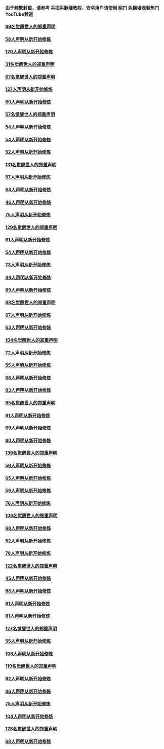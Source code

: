 #### 由于频繁封锁，请参考 [手把手翻墙教程](https://github.com/gfw-breaker/guides/wiki/)，安卓用户请使用 [网门](https://github.com/gfw-breaker/nogfw/blob/master/dl.md?t=02131700) 免翻墙观看热门YouTube频道 

#### [99名觉醒世人的郑重声明](../pages/91/420528.md?t=02131700) 

#### [58人声明从新开始修炼](../pages/91/420198.md?t=02131700) 

#### [120人声明从新开始修炼](../pages/91/420141.md?t=02131700) 

#### [31名觉醒世人的郑重声明](../pages/91/420197.md?t=02131700) 

#### [67名觉醒世人的郑重声明](../pages/91/420140.md?t=02131700) 

#### [127人声明从新开始修炼](../pages/91/420082.md?t=02131700) 

#### [60人声明从新开始修炼](../pages/91/420081.md?t=02131700) 

#### [57名觉醒世人的郑重声明](../pages/91/420080.md?t=02131700) 

#### [54人声明从新开始修炼](../pages/91/419533.md?t=02131700) 

#### [54人声明从新开始修炼](../pages/91/419532.md?t=02131700) 

#### [52人声明从新开始修炼](../pages/91/419531.md?t=02131700) 

#### [131名觉醒世人的郑重声明](../pages/91/419530.md?t=02131700) 

#### [57人声明从新开始修炼](../pages/91/419430.md?t=02131700) 

#### [64人声明从新开始修炼](../pages/91/419429.md?t=02131700) 

#### [46人声明从新开始修炼](../pages/91/419428.md?t=02131700) 

#### [75人声明从新开始修炼](../pages/91/419427.md?t=02131700) 

#### [129名觉醒世人的郑重声明](../pages/91/419426.md?t=02131700) 

#### [61人声明从新开始修炼](../pages/91/419198.md?t=02131700) 

#### [54人声明从新开始修炼](../pages/91/419197.md?t=02131700) 

#### [73人声明从新开始修炼](../pages/91/419196.md?t=02131700) 

#### [44人声明从新开始修炼](../pages/91/419075.md?t=02131700) 

#### [89人声明从新开始修炼](../pages/91/419074.md?t=02131700) 

#### [88名觉醒世人的郑重声明](../pages/91/419195.md?t=02131700) 

#### [67人声明从新开始修炼](../pages/91/419073.md?t=02131700) 

#### [63人声明从新开始修炼](../pages/91/419072.md?t=02131700) 

#### [104名觉醒世人的郑重声明](../pages/91/419071.md?t=02131700) 

#### [72人声明从新开始修炼](../pages/91/418902.md?t=02131700) 

#### [55人声明从新开始修炼](../pages/91/418901.md?t=02131700) 

#### [68人声明从新开始修炼](../pages/91/418900.md?t=02131700) 

#### [83人声明从新开始修炼](../pages/91/418757.md?t=02131700) 

#### [85名觉醒世人的郑重声明](../pages/91/418899.md?t=02131700) 

#### [91人声明从新开始修炼](../pages/91/418756.md?t=02131700) 

#### [69人声明从新开始修炼](../pages/91/418755.md?t=02131700) 

#### [80人声明从新开始修炼](../pages/91/418754.md?t=02131700) 

#### [139名觉醒世人的郑重声明](../pages/91/418753.md?t=02131700) 

#### [56人声明从新开始修炼](../pages/91/418594.md?t=02131700) 

#### [65人声明从新开始修炼](../pages/91/418593.md?t=02131700) 

#### [59人声明从新开始修炼](../pages/91/418592.md?t=02131700) 

#### [76人声明从新开始修炼](../pages/91/418431.md?t=02131700) 

#### [106名觉醒世人的郑重声明](../pages/91/418591.md?t=02131700) 

#### [68人声明从新开始修炼](../pages/91/418430.md?t=02131700) 

#### [52人声明从新开始修炼](../pages/91/418429.md?t=02131700) 

#### [78人声明从新开始修炼](../pages/91/418428.md?t=02131700) 

#### [122名觉醒世人的郑重声明](../pages/91/418427.md?t=02131700) 

#### [45人声明从新开始修炼](../pages/91/418248.md?t=02131700) 

#### [88人声明从新开始修炼](../pages/91/418247.md?t=02131700) 

#### [81人声明从新开始修炼](../pages/91/418246.md?t=02131700) 

#### [81人声明从新开始修炼](../pages/91/418139.md?t=02131700) 

#### [127名觉醒世人的郑重声明](../pages/91/418245.md?t=02131700) 

#### [55人声明从新开始修炼](../pages/91/418138.md?t=02131700) 

#### [106人声明从新开始修炼](../pages/91/418137.md?t=02131700) 

#### [119名觉醒世人的郑重声明](../pages/91/418135.md?t=02131700) 

#### [82人声明从新开始修炼](../pages/91/418136.md?t=02131700) 

#### [96人声明从新开始修炼](../pages/91/417831.md?t=02131700) 

#### [75人声明从新开始修炼](../pages/91/417830.md?t=02131700) 

#### [104人声明从新开始修炼](../pages/91/417829.md?t=02131700) 

#### [128名觉醒世人的郑重声明](../pages/91/417828.md?t=02131700) 

#### [68人声明从新开始修炼](../pages/91/417173.md?t=02131700) 

